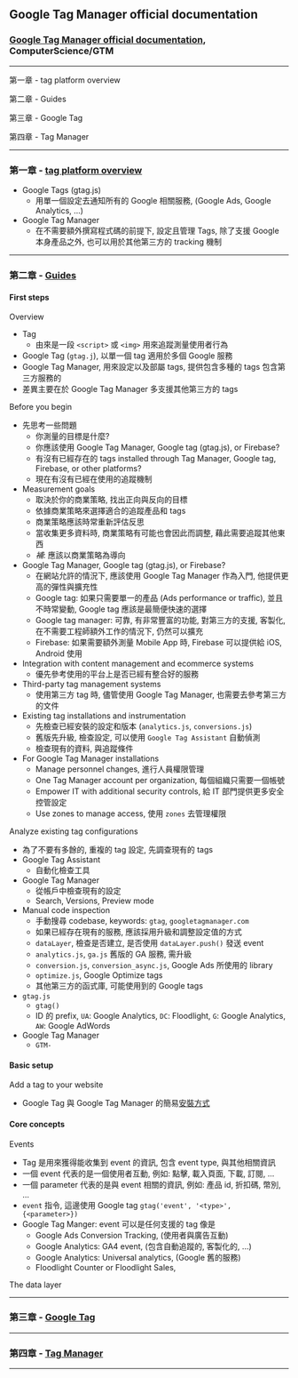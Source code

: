 ## Google Tag Manager official documentation

### [Google Tag Manager official documentation](https://developers.google.com/tag-platform), ComputerScience/GTM

---

第一章 - tag platform overview

第二章 - Guides

第三章 - Google Tag

第四章 - Tag Manager

---

### 第一章 - [tag platform overview](https://developers.google.com/tag-platform)

- Google Tags (gtag.js)
  - 用單一個設定去通知所有的 Google 相關服務, (Google Ads, Google Analytics, ...)
- Google Tag Manager
  - 在不需要額外撰寫程式碼的前提下, 設定且管理 Tags, 除了支援 Google 本身產品之外, 也可以用於其他第三方的 tracking 機制

---

### 第二章 - [Guides](https://developers.google.com/tag-platform/devguides)

#### First steps

Overview

- Tag
  - 由來是一段 `<script>` 或 `<img>` 用來追蹤測量使用者行為
- Google Tag (`gtag.j`), 以單一個 tag 適用於多個 Google 服務
- Google Tag Manager, 用來設定以及部屬 tags, 提供包含多種的 tags 包含第三方服務的
- 差異主要在於 Google Tag Manager 多支援其他第三方的 tags

Before you begin

- 先思考一些問題
  - 你測量的目標是什麼?
  - 你應該使用 Google Tag Manager, Google tag (gtag.js), or Firebase?
  - 有沒有已經存在的 tags installed through Tag Manager, Google tag, Firebase, or other platforms?
  - 現在有沒有已經在使用的追蹤機制
- Measurement goals
  - 取決於你的商業策略, 找出正向與反向的目標
  - 依據商業策略來選擇適合的追蹤產品和 tags
  - 商業策略應該時常重新評估反思
  - 當收集更多資料時, 商業策略有可能也會因此而調整, 藉此需要追蹤其他東西
  - _補_: 應該以商業策略為導向
- Google Tag Manager, Google tag (gtag.js), or Firebase?
  - 在網站允許的情況下, 應該使用 Google Tag Manager 作為入門, 他提供更高的彈性與擴充性
  - Google tag: 如果只需要單一的產品 (Ads performance or traffic), 並且不時常變動, Google tag 應該是最簡便快速的選擇
  - Google tag manager: 可靠, 有非常豐富的功能, 對第三方的支援, 客製化, 在不需要工程師額外工作的情況下, 仍然可以擴充
  - Firebase: 如果需要額外測量 Mobile App 時, Firebase 可以提供給 iOS, Android 使用
- Integration with content management and ecommerce systems
  - 優先參考使用的平台上是否已經有整合好的服務
- Third-party tag management systems
  - 使用第三方 tag 時, 儘管使用 Google Tag Manager, 也需要去參考第三方的文件
- Existing tag installations and instrumentation
  - 先檢查已經安裝的設定和版本 (`analytics.js`, `conversions.js`)
  - 舊版先升級, 檢查設定, 可以使用 `Google Tag Assistant` 自動偵測
  - 檢查現有的資料, 與追蹤條件
- For Google Tag Manager installations
  - Manage personnel changes, 進行人員權限管理
  - One Tag Manager account per organization, 每個組織只需要一個帳號
  - Empower IT with additional security controls, 給 IT 部門提供更多安全控管設定
  - Use zones to manage access, 使用 `zones` 去管理權限

Analyze existing tag configurations

- 為了不要有多餘的, 重複的 tag 設定, 先調查現有的 tags
- Google Tag Assistant
  - 自動化檢查工具
- Google Tag Manager
  - 從帳戶中檢查現有的設定
  - Search, Versions, Preview mode
- Manual code inspection
  - 手動搜尋 codebase, keywords: `gtag`, `googletagmanager.com`
  - 如果已經存在現有的服務, 應該採用升級和調整設定值的方式
  - `dataLayer`, 檢查是否建立, 是否使用 `dataLayer.push()` 發送 event
  - `analytics.js`, `ga.js` 舊版的 GA 服務, 需升級
  - `conversion.js`, `conversion_async.js`, Google Ads 所使用的 library
  - `optimize.js`, Google Optimize tags
  - 其他第三方的函式庫, 可能使用到的 Google tags
- `gtag.js`
  - `gtag()`
  - ID 的 prefix, `UA`: Google Analytics, `DC`: Floodlight, `G`: Google Analytics, `AW`: Google AdWords
- Google Tag Manager
  - `GTM-`

#### Basic setup

Add a tag to your website

- Google Tag 與 Google Tag Manager 的簡易[安裝方式](https://developers.google.com/tag-platform/devguides/add-tag?solution=gtm)

#### Core concepts

Events

- Tag 是用來獲得能收集到 event 的資訊, 包含 event type, 與其他相關資訊
- 一個 event 代表的是一個使用者互動, 例如: 點擊, 載入頁面, 下載, 訂閱, ...
- 一個 parameter 代表的是與 event 相關的資訊, 例如: 產品 id, 折扣碼, 幣別, ...
- `event` 指令, 這邊使用 Google tag `gtag('event', '<type>', {<parameter>})`
- Google Tag Manger: event 可以是任何支援的 tag 像是
  - Google Ads Conversion Tracking, (使用者與廣告互動)
  - Google Analytics: GA4 event, (包含自動追蹤的, 客製化的, ...)
  - Google Analytics: Universal analytics, (Google 舊的服務)
  - Floodlight Counter or Floodlight Sales,

The data layer

---

### 第三章 - [Google Tag](https://developers.google.com/tag-platform/gtagjs)

---

### 第四章 - [Tag Manager](https://developers.google.com/tag-platform/tag-manager)

---
